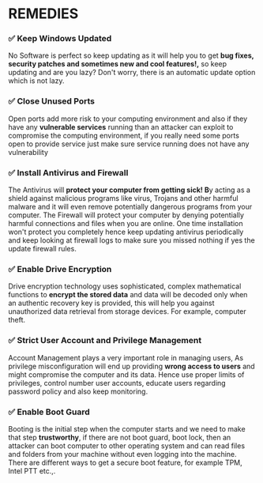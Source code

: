 # REMEDIES

### ✅ Keep Windows Updated

No Software is perfect so keep updating as it will help you to get **bug fixes, security patches and sometimes new and cool features!,** so keep updating and are you lazy? Don't worry, there is an automatic update option which is not lazy.

### ✅ Close Unused Ports

Open ports add more risk to your computing environment and also if they have any **vulnerable services** running than an attacker can exploit to compromise the computing environment, if you really need some ports open to provide service just make sure service running does not have any vulnerability

### ✅ Install Antivirus and Firewall

The Antivirus will **protect your computer from getting sick! B**y acting as a shield against malicious programs like virus, Trojans and other harmful malware and it will even remove potentially dangerous programs from your computer. The Firewall will protect your computer by denying potentially harmful connections and files when you are online. One time installation won't protect you completely hence keep updating antivirus periodically and keep looking at firewall logs to make sure you missed nothing if yes the update firewall rules.

### ✅ Enable Drive Encryption

Drive encryption technology uses sophisticated, complex mathematical functions to **encrypt the stored data** and data will be decoded only when an authentic recovery key is provided, this will help you against unauthorized data retrieval from storage devices. For example, computer theft.

### ✅ Strict User Account and Privilege Management

Account Management plays a  very important role in managing users, As privilege misconfiguration will end up providing **wrong access to users** and might compromise the computer and its data. Hence use proper limits of privileges, control number user accounts, educate users regarding password policy and also keep monitoring.

### ✅ Enable Boot Guard

Booting is the initial step when the computer starts and we need to make that step **trustworthy**, if there are not boot guard, boot lock, then an attacker can boot computer to other operating system and can read files and folders from your machine without even logging into the machine. There are different ways to get a secure boot feature, for example TPM, Intel PTT etc.,.


